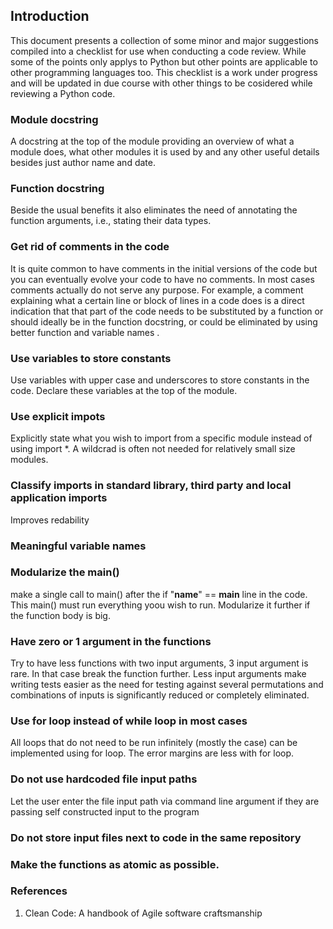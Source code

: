 ## Introduction

This document presents a collection of some minor and major suggestions compiled into a checklist for use when conducting a code review. While some of the points only applys to Python but other points are applicable to other programming languages too. This checklist is a work under progress and will be updated in due course with other things to be cosidered while reviewing a Python code.

### Module docstring
A docstring at the top of the module providing an overview of what a module does, what other modules it is used by and any other useful details besides just author name and date. 

### Function docstring
Beside the usual benefits it also eliminates the need of annotating the function arguments, i.e., stating their data types.


### Get rid of comments in the code
It is quite common to have comments in the initial versions of the code but you can eventually evolve your code to have no comments.
In most cases comments actually do not serve any purpose. For example, a comment explaining what a certain line or block of lines in a code does is a direct indication that that part of the code needs to be substituted by a function or should ideally be in the function docstring, or could be eliminated by using better function and variable names . 

### Use variables to store constants
Use variables with upper case and underscores to store constants in the code. Declare these variables at the top of the module.

### Use explicit impots 
Explicitly state what you wish to import from a specific module instead of using import *. A wildcrad is often not needed for relatively small size modules.

### Classify imports in standard library, third party and local application imports
Improves redability 

### Meaningful variable names

### Modularize the main()
make a single call to main() after the if "__name__" == __main__ line in the code. This main() must run everything yoou wish to run. Modularize it further if the function body is big.

### Have zero or 1 argument in the functions
Try to have less functions with two input arguments, 3 input argument is rare. In that case break the function further. Less input arguments make writing tests easier as the need for testing against several permutations and combinations of inputs is significantly reduced or completely eliminated.

### Use for loop instead of while loop in most cases
All loops that do not need to be run infinitely (mostly the case) can be implemented using for loop. The error margins are less with for loop.

### Do not use hardcoded file input paths
Let the user enter the file input path via command line argument if they are passing self constructed input to the program 

### Do not store input files next to code in the same repository

### Make the functions as atomic as possible.

### References
1. Clean Code: A handbook of Agile software craftsmanship
